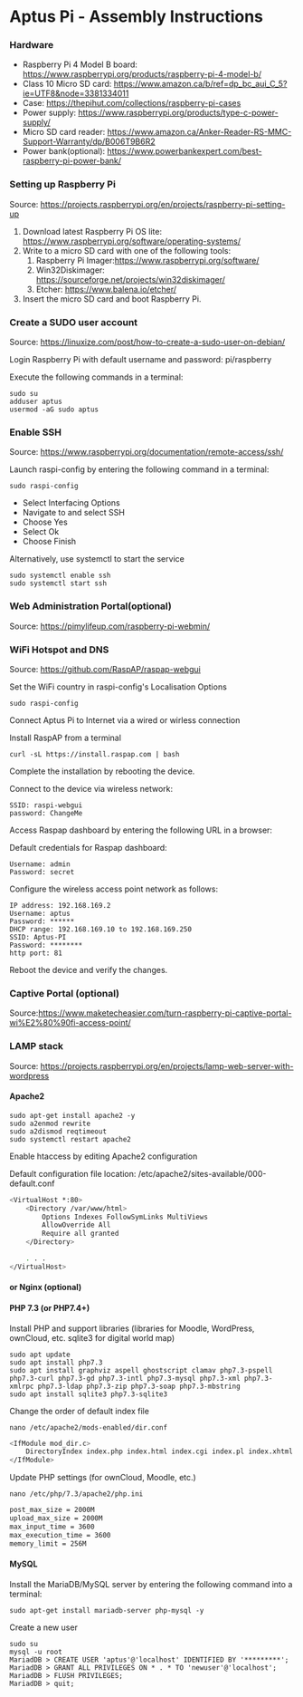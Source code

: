 # Aptus Pi - Assembly Instructions

### Hardware
* Raspberry Pi 4 Model B board: https://www.raspberrypi.org/products/raspberry-pi-4-model-b/
* Class 10 Micro SD card: https://www.amazon.ca/b/ref=dp_bc_aui_C_5?ie=UTF8&node=3381334011
* Case: https://thepihut.com/collections/raspberry-pi-cases
* Power supply: https://www.raspberrypi.org/products/type-c-power-supply/
* Micro SD card reader: https://www.amazon.ca/Anker-Reader-RS-MMC-Support-Warranty/dp/B006T9B6R2 
* Power bank(optional): https://www.powerbankexpert.com/best-raspberry-pi-power-bank/

### Setting up Raspberry Pi
Source: https://projects.raspberrypi.org/en/projects/raspberry-pi-setting-up
1. Download latest Raspberry Pi OS lite: https://www.raspberrypi.org/software/operating-systems/
1. Write to a micro SD card with one of the following tools:
   1. Raspberry Pi Imager:https://www.raspberrypi.org/software/
   1. Win32Diskimager: https://sourceforge.net/projects/win32diskimager/
   1. Etcher: https://www.balena.io/etcher/
1. Insert the micro SD card and boot Raspberry Pi.

### Create a SUDO user account
Source: https://linuxize.com/post/how-to-create-a-sudo-user-on-debian/

Login Raspberry Pi with default username and password: pi/raspberry

Execute the following commands in a terminal:
```console
sudo su
adduser aptus
usermod -aG sudo aptus
```
### Enable SSH
Source: https://www.raspberrypi.org/documentation/remote-access/ssh/

Launch raspi-config by entering the following command in a terminal:
```console
sudo raspi-config
```
* Select Interfacing Options
* Navigate to and select SSH
* Choose Yes
* Select Ok
* Choose Finish

Alternatively, use systemctl to start the service
```console
sudo systemctl enable ssh
sudo systemctl start ssh
```
### Web Administration Portal(optional)
Source: https://pimylifeup.com/raspberry-pi-webmin/

### WiFi Hotspot and DNS
Source: https://github.com/RaspAP/raspap-webgui

Set the WiFi country in raspi-config's Localisation Options
```console
sudo raspi-config
```

Connect Aptus Pi to Internet via a wired or wirless connection

Install RaspAP from a terminal
```console
curl -sL https://install.raspap.com | bash
```

Complete the installation by rebooting the device.

Connect to the device via wireless network:
```
SSID: raspi-webgui
password: ChangeMe
```

Access Raspap dashboard by entering the following URL in a browser: 

Default credentials for Raspap dashboard:
```
Username: admin
Password: secret
```
Configure the wireless access point network as follows:
```
IP address: 192.168.169.2
Username: aptus
Password: ******
DHCP range: 192.168.169.10 to 192.168.169.250
SSID: Aptus-PI
Password: ********
http port: 81
```

Reboot the device and verify the changes.

### Captive Portal (optional)
Source:https://www.maketecheasier.com/turn-raspberry-pi-captive-portal-wi%E2%80%90fi-access-point/

### LAMP stack
Source: https://projects.raspberrypi.org/en/projects/lamp-web-server-with-wordpress

#### Apache2
```console
sudo apt-get install apache2 -y
sudo a2enmod rewrite
sudo a2dismod reqtimeout
sudo systemctl restart apache2
```
Enable htaccess by editing Apache2 configuration

Default configuration file location: /etc/apache2/sites-available/000-default.conf
```bash
<VirtualHost *:80>
    <Directory /var/www/html>
        Options Indexes FollowSymLinks MultiViews
        AllowOverride All
        Require all granted
    </Directory>

    . . .
</VirtualHost>
```
#### or Nginx (optional)

#### PHP 7.3 (or PHP7.4+)

Install PHP and support libraries (libraries for Moodle, WordPress, ownCloud, etc. sqlite3 for digital world map)
```console
sudo apt update
sudo apt install php7.3
sudo apt install graphviz aspell ghostscript clamav php7.3-pspell php7.3-curl php7.3-gd php7.3-intl php7.3-mysql php7.3-xml php7.3-xmlrpc php7.3-ldap php7.3-zip php7.3-soap php7.3-mbstring
sudo apt install sqlite3 php7.3-sqlite3
```
Change the order of default index file
```console
nano /etc/apache2/mods-enabled/dir.conf
```
```bash
<IfModule mod_dir.c>
    DirectoryIndex index.php index.html index.cgi index.pl index.xhtml index.htm
</IfModule>
```
Update PHP settings (for ownCloud, Moodle, etc.)
```console
nano /etc/php/7.3/apache2/php.ini
```
```bash
post_max_size = 2000M
upload_max_size = 2000M
max_input_time = 3600
max_execution_time = 3600
memory_limit = 256M
```

#### MySQL

Install the MariaDB/MySQL server by entering the following command into a terminal:
```console
sudo apt-get install mariadb-server php-mysql -y
```

Create a new user
```console
sudo su
mysql -u root
MariadDB > CREATE USER 'aptus'@'localhost' IDENTIFIED BY '*********';
MariadDB > GRANT ALL PRIVILEGES ON * . * TO 'newuser'@'localhost';
MariadDB > FLUSH PRIVILEGES;
MariadDB > quit;
```

